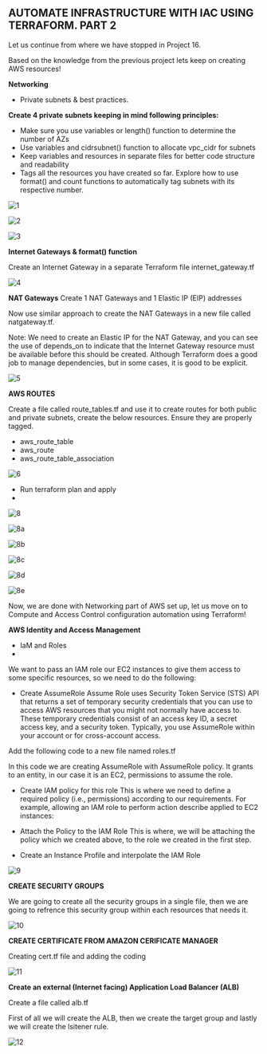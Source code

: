 ## AUTOMATE INFRASTRUCTURE WITH IAC USING TERRAFORM. PART 2


Let us continue from where we have stopped in Project 16.

Based on the knowledge from the previous project lets keep on creating AWS resources!

**Networking**

- Private subnets & best practices.

**Create 4 private subnets keeping in mind following principles:**

- Make sure you use variables or length() function to determine the number of AZs
- Use variables and cidrsubnet() function to allocate vpc_cidr for subnets
- Keep variables and resources in separate files for better code structure and readability
- Tags all the resources you have created so far. Explore how to use format() and count functions to automatically tag subnets with its respective number.


![1](https://user-images.githubusercontent.com/93729559/171413852-5054adf6-c4e9-4022-8024-6a8f3c24e241.png)

![2](https://user-images.githubusercontent.com/93729559/171413861-0d5e7101-bd7d-40d3-ab72-5aed44d38696.png)

![3](https://user-images.githubusercontent.com/93729559/171413867-e194941d-c6cd-412d-b406-af57cb6d8ea5.png)


**Internet Gateways & format() function**

Create an Internet Gateway in a separate Terraform file internet_gateway.tf

![4](https://user-images.githubusercontent.com/93729559/171414356-f6077884-ccf7-4b5b-9463-915c4073b68c.png)


**NAT Gateways**
Create 1 NAT Gateways and 1 Elastic IP (EIP) addresses

Now use similar approach to create the NAT Gateways in a new file called natgateway.tf.

Note: We need to create an Elastic IP for the NAT Gateway, and you can see the use of depends_on to indicate that the Internet Gateway resource must be available before this should be created. Although Terraform does a good job to manage dependencies, but in some cases, it is good to be explicit.


![5](https://user-images.githubusercontent.com/93729559/171417930-7b8d5711-d115-4c1b-a5b1-4ba6c465c2a5.png)



**AWS ROUTES**

Create a file called route_tables.tf and use it to create routes for both public and private subnets, create the below resources. Ensure they are properly tagged.

- aws_route_table
- aws_route
- aws_route_table_association

![6](https://user-images.githubusercontent.com/93729559/171442848-cd5962d5-f11f-436d-bd83-d83d0eee87d8.png)

- Run terraform plan and apply
- 

![8](https://user-images.githubusercontent.com/93729559/171442854-837bc4b1-0831-43e0-84f7-c54648d84f75.png)

![8a](https://user-images.githubusercontent.com/93729559/171442857-66160e1c-5396-489f-ab57-becd464eac98.png)

![8b](https://user-images.githubusercontent.com/93729559/171442861-5198fe44-948c-4be6-b5cf-877602fd8bc5.png)

![8c](https://user-images.githubusercontent.com/93729559/171442863-c49c4d32-809c-446b-b348-80fdcae13ff0.png)

![8d](https://user-images.githubusercontent.com/93729559/171442865-32fb294f-94ae-4f76-b510-40f9cff2d613.png)

![8e](https://user-images.githubusercontent.com/93729559/171442869-651ccc6c-0e8f-4949-ba31-ebbc7ab09c1d.png)


Now, we are done with Networking part of AWS set up, let us move on to Compute and Access Control configuration automation using Terraform!

**AWS Identity and Access Management** 

- IaM and Roles
- 
We want to pass an IAM role our EC2 instances to give them access to some specific resources, so we need to do the following:

- Create AssumeRole
Assume Role uses Security Token Service (STS) API that returns a set of temporary security credentials that you can use to access AWS resources that you might not normally have access to. These temporary credentials consist of an access key ID, a secret access key, and a security token. Typically, you use AssumeRole within your account or for cross-account access.

Add the following code to a new file named roles.tf

In this code we are creating AssumeRole with AssumeRole policy. It grants to an entity, in our case it is an EC2, permissions to assume the role.


- Create IAM policy for this role
This is where we need to define a required policy (i.e., permissions) according to our requirements. For example, allowing an IAM role to perform action describe applied to EC2 instances:

- Attach the Policy to the IAM Role
This is where, we will be attaching the policy which we created above, to the role we created in the first step.

- Create an Instance Profile and interpolate the IAM Role

![9](https://user-images.githubusercontent.com/93729559/171622202-2f6281fe-4d5c-4fb8-9efd-73630f57a2b5.png)


**CREATE SECURITY GROUPS**

We are going to create all the security groups in a single file, then we are going to refrence this security group within each resources that needs it.


![10](https://user-images.githubusercontent.com/93729559/171623306-6b6f477a-20bd-44ce-baa3-c259d25d2339.png)


**CREATE CERTIFICATE FROM AMAZON CERIFICATE MANAGER**

Creating cert.tf file and adding the coding


![11](https://user-images.githubusercontent.com/93729559/171623843-08eb222f-f8a6-41f3-a8f3-e9dede6ec008.png)



**Create an external (Internet facing) Application Load Balancer (ALB)**

Create a file called alb.tf

First of all we will create the ALB, then we create the target group and lastly we will create the lsitener rule.

![12](https://user-images.githubusercontent.com/93729559/171624432-5771ad1b-1fd8-409b-a397-38c19a298464.png)





































